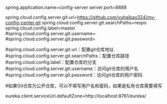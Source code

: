   
  spring.application.name=config-server
  server.port=8888


  spring.cloud.config.server.git.uri=https://github.com/yuhaibao324/my-config-center.git
  spring.cloud.config.server.git.searchPaths=respo
  spring.cloud.config.label=master
  #spring.cloud.config.server.git.username=
  #spring.cloud.config.server.git.password=

  #spring.cloud.config.server.git.uri：配置git仓库地址
  #spring.cloud.config.server.git.searchPaths：配置仓库路径
  #spring.cloud.config.label：配置仓库的分支
  #spring.cloud.config.server.git.username：访问git仓库的用户名
  #spring.cloud.config.server.git.password：访问git仓库的用户密码

  #如果Git仓库为公开仓库，可以不填写用户名和密码，如果是私有仓库需要填写

  eureka.client.serviceUrl.defaultZone=http://localhost:8761/eureka/
